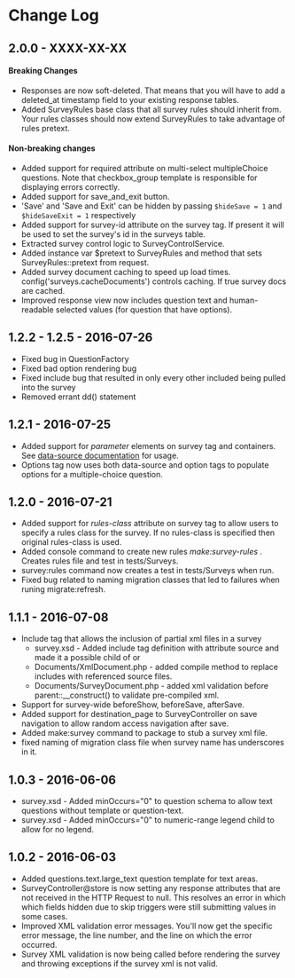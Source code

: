 # Change Log

## 2.0.0 - XXXX-XX-XX
#### Breaking Changes
* Responses are now soft-deleted.  That means that you will have to add a deleted_at timestamp field to your existing response tables.
* Added SurveyRules base class that all survey rules should inherit from.  Your rules classes should now extend SurveyRules to take advantage of rules pretext.

#### Non-breaking changes
* Added support for required attribute on multi-select multipleChoice questions.  Note that checkbox_group template is responsible for displaying errors correctly.
* Added support for save_and_exit button.
* 'Save' and 'Save and Exit' can be hidden by passing `$hideSave = 1` and `$hideSaveExit = 1` respectively
* Added support for survey-id attribute on the survey tag.  If present it will be used to set the survey's id in the surveys table.
* Extracted survey control logic to SurveyControlService.
* Added instance var $pretext to SurveyRules and method that sets SurveyRules::pretext from request.
* Added survey document caching to speed up load times. config('surveys.cacheDocuments') controls caching.  If true survey docs are cached.
* Improved response view now includes question text and human-readable selected values (for question that have options).

## 1.2.2 - 1.2.5 - 2016-07-26
* Fixed bug in QuestionFactory
* Fixed bad option rendering bug
* Fixed include bug that resulted in only every other included being pulled into the survey
* Removed errant dd() statement

## 1.2.1 - 2016-07-25
* Added support for *parameter* elements on survey tag and containers.  See [data-source documentation](https://bitbucket.org/shepsweb/sirs-surveys/wiki/data-source) for usage.
* Options tag now uses both data-source and option tags to populate options for a multiple-choice question.

## 1.2.0 - 2016-07-21
* Added support for *rules-class* attribute on survey tag to allow users to specify a rules class for the survey.  If no rules-class is specified then original rules-class is used.
* Added console command to create new rules *make:survey-rules <RulesClassName>*.  Creates rules file and test in tests/Surveys.
* survey:rules command now creates a test in tests/Surveys when run.
* Fixed bug related to naming migration classes that led to failures when runing migrate:refresh.

## 1.1.1 - 2016-07-08
* Include tag that allows the inclusion of partial xml files in a survey
    * survey.xsd - Added include tag definition with attribute source and made it a possible child of <survey> or <container>
    * Documents/XmlDocument.php - added compile method to replace includes with referenced source files.
    * Documents/SurveyDocument.php - added xml validation before parent::__construct() to validate pre-compiled xml.
* Support for survey-wide beforeShow, beforeSave, afterSave.
* Added support for destination_page to SurveyController on save navigation to allow random access navigation after save.
* Added make:survey command to package to stub a survey xml file.
* fixed naming of migration class file when survey name has underscores in it.

## 1.0.3 - 2016-06-06
* survey.xsd - Added minOccurs="0" to question schema to allow text questions without template or question-text.
* survey.xsd - Added minOccurs="0" to numeric-range legend child to allow for no legend.

## 1.0.2 - 2016-06-03
* Added questions.text.large_text question template for text areas.
* SurveyController@store is now setting any response attributes that are not received in the HTTP Request to null.  This resolves an error in which which fields hidden due to skip triggers were still submitting values in some cases.
* Improved XML validation error messages.  You'll now get the specific error message, the line number, and the line on which the error occurred.
* Survey XML validation is now being called before rendering the survey and throwing exceptions if the survey xml is not valid.